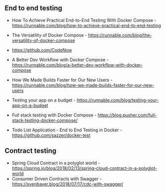 ## End to end testing
* How To Achieve Practical End-to-End Testing With Docker Compose - https://runnable.com/blog/how-to-achieve-practical-end-to-end-testing

* The Versatility of Docker Compose - https://runnable.com/blog/the-versatility-of-docker-compose
* https://github.com/CodeNow
* A Better Dev Workflow with Docker Compose - https://runnable.com/blog/a-better-dev-workflow-with-docker-compose
* How We Made Builds Faster for Our New Users - https://runnable.com/blog/how-we-made-builds-faster-for-our-new-users
* Testing your app on a budget - https://runnable.com/blog/testing-your-app-on-a-budget

* Full stack testing with Docker Compose - https://blog.pusher.com/full-stack-testing-docker-compose/
* Todo List Application - End to End Testing in Docker - https://github.com/sazzer/docker-test


## Contract testing
* Spring Cloud Contract in a polyglot world - https://spring.io/blog/2018/02/13/spring-cloud-contract-in-a-polyglot-world
* Consumer Driven Contracts with Swagger - https://svenbayer.blog/2018/07/17/cdc-with-swagger/
